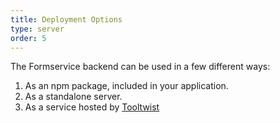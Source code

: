 ```yaml
---
title: Deployment Options
type: server
order: 5
---
```


The Formservice backend can be used in a few different ways:

1. As an npm package, included in your application.
2. As a standalone server.
3. As a service hosted by [Tooltwist](http://tooltwist.com)
